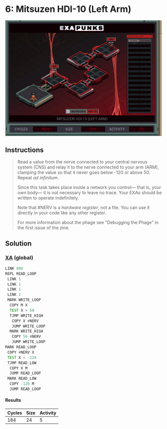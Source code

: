 # 6: Mitsuzen HDI-10 (Left Arm)

<div align="center"><img src="EXAPUNKS - Mitsuzen HDI-10 (184, 24, 5, 2024-06-23-16-36-14).gif" /></div>

## Instructions
> Read a value from the nerve connected to your central nervous system (CNS) and relay it to the nerve connected to your arm (ARM), clamping the value so that it never goes below -120 or above 50. Repeat _ad infinitum_.
> 
> Since this task takes place inside a network you control— that is, your own body— it is not necessary to leave no trace. Your EXAs should be written to operate indefinitely.
> 
> Note that #NERV is a _hardware register_, not a file. You can use it directly in your code like any other register.
> 
> For more information about the phage see "Debugging the Phage" in the first issue of the zine.

## Solution

### [XA](XA.exa) (global)
```asm
LINK 800
REPL READ_LOOP
 LINK 1
 LINK 1
 LINK 1
 LINK 1
 MARK WRITE_LOOP
  COPY M X
  TEST X > 50
  TJMP WRITE_HIGH
   COPY X #NERV
   JUMP WRITE_LOOP
  MARK WRITE_HIGH
   COPY 50 #NERV
   JUMP WRITE_LOOP
MARK READ_LOOP
 COPY #NERV X
 TEST X < -120
 TJMP READ_LOW
  COPY X M
  JUMP READ_LOOP
 MARK READ_LOW
  COPY -120 M
  JUMP READ_LOOP

```

#### Results
| Cycles | Size | Activity |
|--------|------|----------|
| 184    | 24   | 5        |
